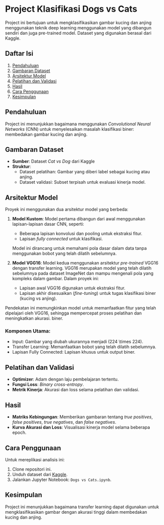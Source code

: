 # Project Klasifikasi Dogs vs Cats

Project ini bertujuan untuk mengklasifikasikan gambar kucing dan anjing menggunakan teknik deep learning menggunakan model yang dibangun sendiri dan juga pre-trained model. Dataset yang digunakan berasal dari Kaggle.

## Daftar Isi
1. [Pendahuluan](#pendahuluan)  
2. [Gambaran Dataset](#gambaran-dataset)  
3. [Arsitektur Model](#arsitektur-model)  
4. [Pelatihan dan Validasi](#pelatihan-dan-validasi)  
5. [Hasil](#hasil)  
6. [Cara Penggunaan](#cara-penggunaan)  
7. [Kesimpulan](#kesimpulan)  

## Pendahuluan
Project ini menunjukkan bagaimana menggunakan *Convolutional Neural Networks* (CNN) untuk menyelesaikan masalah klasifikasi biner: membedakan gambar kucing dan anjing.

## Gambaran Dataset
- **Sumber**: Dataset *Cat vs Dog* dari Kaggle  
- **Struktur**:
  - Dataset pelatihan: Gambar yang diberi label sebagai kucing atau anjing.
  - Dataset validasi: Subset terpisah untuk evaluasi kinerja model.

## Arsitektur Model
Proyek ini menggunakan dua arsitektur model yang berbeda:

1. **Model Kustom**: Model pertama dibangun dari awal menggunakan lapisan-lapisan dasar CNN, seperti:
   - Beberapa lapisan konvolusi dan pooling untuk ekstraksi fitur.
   - Lapisan *fully connected* untuk klasifikasi.
   
   Model ini dirancang untuk memahami pola dasar dalam data tanpa menggunakan bobot yang telah dilatih sebelumnya.

2. **Model VGG16**: Model kedua menggunakan arsitektur *pre-trained* VGG16 dengan transfer learning. VGG16 merupakan model yang telah dilatih sebelumnya pada dataset ImageNet dan mampu mengenali pola yang kompleks dalam gambar. Dalam proyek ini:
   - Lapisan awal VGG16 digunakan untuk ekstraksi fitur.
   - Lapisan akhir disesuaikan (*fine-tuning*) untuk tugas klasifikasi biner (kucing vs anjing).
   
Pendekatan ini memungkinkan model untuk memanfaatkan fitur yang telah dipelajari oleh VGG16, sehingga mempercepat proses pelatihan dan meningkatkan akurasi.
biner.

### Komponen Utama:
- Input: Gambar yang diubah ukurannya menjadi \(224 \times 224\).
- Transfer Learning: Memanfaatkan bobot yang telah dilatih sebelumnya.
- Lapisan Fully Connected: Lapisan khusus untuk output biner.

## Pelatihan dan Validasi
- **Optimizer**: Adam dengan laju pembelajaran tertentu.
- **Fungsi Loss**: *Binary cross-entropy*.
- **Metrik Kinerja**: Akurasi dan loss selama pelatihan dan validasi.

## Hasil
- **Matriks Kebingungan**: Memberikan gambaran tentang *true positives*, *false positives*, *true negatives*, dan *false negatives*.
- **Kurva Akurasi dan Loss**: Visualisasi kinerja model selama beberapa epoch.

## Cara Penggunaan
Untuk mereplikasi analisis ini:
1. Clone repositori ini.
2. Unduh dataset dari [Kaggle](https://www.kaggle.com/competitions/dogs-vs-cats/rules).
3. Jalankan Jupyter Notebook: `Dogs vs Cats.ipynb`.

## Kesimpulan
Project ini menunjukkan bagaimana transfer learning dapat digunakan untuk mengklasifikasikan gambar dengan akurasi tinggi dalam membedakan kucing dan anjing.
